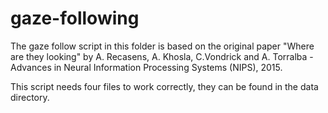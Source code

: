 # gaze-following

The gaze follow script in this folder is based on the original paper "Where are they looking" by A. Recasens, A. Khosla, C.Vondrick and A. Torralba - Advances in Neural Information Processing Systems (NIPS), 2015. 

This script needs four files to work correctly, they can be found in the data directory. 
